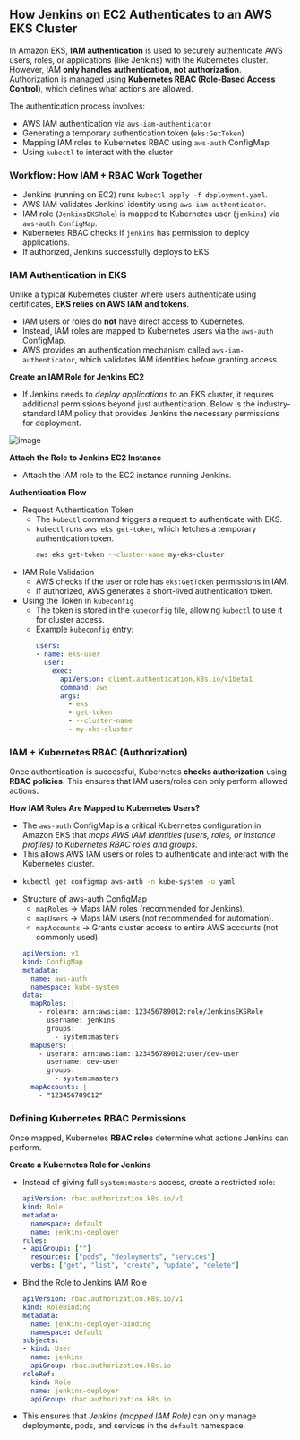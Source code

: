 ## How Jenkins on EC2 Authenticates to an AWS EKS Cluster ##
In Amazon EKS, **IAM authentication** is used to securely authenticate AWS users, roles, or applications (like Jenkins) with the Kubernetes cluster. However, IAM **only handles authentication, not authorization**. Authorization is managed using **Kubernetes RBAC (Role-Based Access Control)**, which defines what actions are allowed.

The authentication process involves:
- AWS IAM authentication via `aws-iam-authenticator`
- Generating a temporary authentication token (`eks:GetToken`)
- Mapping IAM roles to Kubernetes RBAC using `aws-auth` ConfigMap
- Using `kubectl` to interact with the cluster

### Workflow: How IAM + RBAC Work Together ###
- Jenkins (running on EC2) runs `kubectl apply -f deployment.yaml`.
- AWS IAM validates Jenkins' identity using `aws-iam-authenticator`.
- IAM role (`JenkinsEKSRole`) is mapped to Kubernetes user (`jenkins`) via `aws-auth ConfigMap`.
- Kubernetes RBAC checks if `jenkins` has permission to deploy applications.
- If authorized, Jenkins successfully deploys to EKS.

### IAM Authentication in EKS ###
Unlike a typical Kubernetes cluster where users authenticate using certificates, **EKS relies on AWS IAM and tokens**.
- IAM users or roles do **not** have direct access to Kubernetes.
- Instead, IAM roles are mapped to Kubernetes users via the `aws-auth` ConfigMap.
- AWS provides an authentication mechanism called `aws-iam-authenticator`, which validates IAM identities before granting access.

**Create an IAM Role for Jenkins EC2**
- If Jenkins needs to *deploy applications* to an EKS cluster, it requires additional permissions beyond just authentication. Below is the industry-standard IAM policy that provides Jenkins the necessary permissions for deployment.

![image](https://github.com/user-attachments/assets/a880b69b-e6bf-4adf-b473-d059594d8b9f)

**Attach the Role to Jenkins EC2 Instance**
- Attach the IAM role to the EC2 instance running Jenkins.

**Authentication Flow**
- Request Authentication Token
  - The `kubectl` command triggers a request to authenticate with EKS.
  - `kubectl` runs `aws eks get-token`, which fetches a temporary authentication token.
    ```bash
    aws eks get-token --cluster-name my-eks-cluster
    ```
- IAM Role Validation
  - AWS checks if the user or role has `eks:GetToken` permissions in IAM.
  - If authorized, AWS generates a short-lived authentication token.
- Using the Token in `kubeconfig`
  - The token is stored in the `kubeconfig` file, allowing `kubectl` to use it for cluster access.
  - Example `kubeconfig` entry:
    ```yaml
    users:
    - name: eks-user
      user:
        exec:
          apiVersion: client.authentication.k8s.io/v1beta1
          command: aws
          args:
            - eks
            - get-token
            - --cluster-name
            - my-eks-cluster
    ```

### IAM + Kubernetes RBAC (Authorization) ###
Once authentication is successful, Kubernetes **checks authorization** using **RBAC policies**. This ensures that IAM users/roles can only perform allowed actions.

**How IAM Roles Are Mapped to Kubernetes Users?**
- The `aws-auth` ConfigMap is a critical Kubernetes configuration in Amazon EKS that *maps AWS IAM identities (users, roles, or instance profiles) to Kubernetes RBAC roles and groups*.
- This allows AWS IAM users or roles to authenticate and interact with the Kubernetes cluster.
- ```bash
  kubectl get configmap aws-auth -n kube-system -o yaml
  ```
- Structure of aws-auth ConfigMap
  - `mapRoles` → Maps IAM roles (recommended for Jenkins).
  - `mapUsers` → Maps IAM users (not recommended for automation).
  - `mapAccounts` → Grants cluster access to entire AWS accounts (not commonly used).
  ```yaml
  apiVersion: v1
  kind: ConfigMap
  metadata:
    name: aws-auth
    namespace: kube-system
  data:
    mapRoles: |
      - rolearn: arn:aws:iam::123456789012:role/JenkinsEKSRole
        username: jenkins
        groups:
          - system:masters
    mapUsers: |
      - userarn: arn:aws:iam::123456789012:user/dev-user
        username: dev-user
        groups:
          - system:masters
    mapAccounts: |
      - "123456789012"
  ```

### Defining Kubernetes RBAC Permissions ###
Once mapped, Kubernetes **RBAC roles** determine what actions Jenkins can perform.

**Create a Kubernetes Role for Jenkins**
- Instead of giving full `system:masters` access, create a restricted role:
  ```yaml
  apiVersion: rbac.authorization.k8s.io/v1
  kind: Role
  metadata:
    namespace: default
    name: jenkins-deployer
  rules:
  - apiGroups: [""]
    resources: ["pods", "deployments", "services"]
    verbs: ["get", "list", "create", "update", "delete"]
  ```
- Bind the Role to Jenkins IAM Role
  ```yaml
  apiVersion: rbac.authorization.k8s.io/v1
  kind: RoleBinding
  metadata:
    name: jenkins-deployer-binding
    namespace: default
  subjects:
  - kind: User
    name: jenkins
    apiGroup: rbac.authorization.k8s.io
  roleRef:
    kind: Role
    name: jenkins-deployer
    apiGroup: rbac.authorization.k8s.io
  ```
- This ensures that *Jenkins (mapped IAM Role)* can only manage deployments, pods, and services in the `default` namespace.
   

